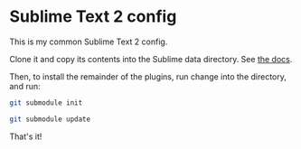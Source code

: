 # Sublime Text 2 config

This is my common Sublime Text 2 config.

Clone it and copy its contents into the Sublime data directory. See [the docs](http://www.sublimetext.com/docs/2/revert.html).

Then, to install the remainder of the plugins, run change into the directory, and run:

```sh
git submodule init
```

```sh
git submodule update
```

That's it!
